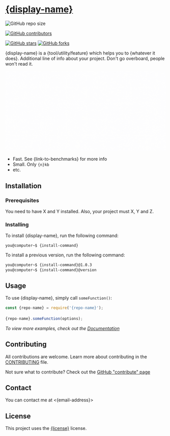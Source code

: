 # [{display-name}][github-homepage]

<!--
Hey there!
==========

Thanks for checking this out. If you find this helpful, please leave a star!
If you have any suggestions, feel free to open a pull request or an issue.

To make life easier, do a quick search-and-replace for:
{display-name}: The project's display name (ex. Angular)
{repo-name}: The name of the repo the project (ex. angular)
{github-username}: The username under which the repo is (ex. angular)
{install-command}: The command to install the project (ex. npm install @angular/cli)
{email-address}: The email address where to reach you
Keep a lookout for text in curly braces.

**Make sure to read through the whole README.**
-->

<!--
Core concepts
=============

Your README should be a gateway to all other resource. It should answer these
questions as fast as possible:
1. What is the project for? (A short description)
2. Can I use it? (Prerequisites)
3. If yes, how do I install it? (Installation, Usage examples, etc.)
4. How can I help? (License, Contributing, etc.)
-->

<!--
Badges
======

Badges are a great way to show tiny tidbits of info.
They also attract the eye but don't overuse them.

You can also make these badges link to relevant pages.

Quick note, remove the comments/move them all to the top so that the badges
render properly.
-->

<!--
Repo size badge
===============

Repo size is more "universal" than, say, npm package size.
Feel free to change this.
-->
![GitHub repo size][repo-size]

<!--
Contributors badge
=================

Just to encourage others to contribute.
-->
[![GitHub contributors][contributors]][contributors-url]

<!--
Stars and forks badges
======================

You may be thinking,

"why is there a badge for stars (and stuff)?
aren't they already shown on the repo's homepage?"

Well, the fact is this README may be shown in other places.
For example, if this is an npm package, this README will also be shown on npm.
There may also be other places where this is shown.
If this README is supposed to be only on GitHub, feel free to remove these badges.
-->
[![GitHub stars][stars]][stars-url]
[![GitHub forks][forks]][forks-url]

<!--
Other badges
============

Here's a bunch of commonly used badges to save a visit to shields.io.
You can uncomment them if you want. Don't forget to uncomment and fill
their respective references at the bottom of the page.

[![GitHub Workflow Status][workflow-status]][workflow-url]
![npm bundle size][npm-size]
[![npm downloads][npm-downloads]][repo-npm]
[![License][license]][license-url]
![Page Hits][page-hits]

There's more at shields.io and at other sources. You can use them if relevant.
Once again, don't add too much. Try to limit badges to a single line.
-->

<!--
Writing guidelines
==================

Before you start, check out the writing guidelines
which lives at ./writing-guidelines.md for general writing tips.
-->

<!--
Images
======

You can place a logo or a banner image near the top of the README.
Don't place both, if you want to just place the logo in the banner.
-->

<!--
Logo
====

Place a logo here. You can also make the logo move to the right for a cool effect
by using `<img align"right">`
-->

<!--
Description
===========

This is where we start with the description. Keep it short, but convincing.
-->
{display-name} is a {tool/utility/feature} which helps you to {whatever it does}.
Additional line of info about your project. Don't go overboard, people won't
read it.

<!--
Banner
======

Place a banner image here.

Prefer setting a background color for your image.
This is because you don't know where your image will be placed.

You can put a short description above the banner if you like.
-->
![{display-name}][banner]

<!--
Other Screenshots
=================

Use this space after the banner to show 2-3 screenshots (or GIFs)
of what your project does. A picture is worth a thousand words.

Only exception is don't put screenshots of code. Put the code in code blocks.
-->

<!--
Highlights
==========

Place a list of highlights here
-->

- Fast. See {link-to-benchmarks} for more info
- Small. Only `{n}kb`
- etc.

<!--
Installation
============

Once you have a clear and concise description of the project,
direct people to install the project and try it for themselves
-->
## Installation

<!--
Prerequisites
=============

First, show people what they need to install this library.
-->

### Prerequisites

<!--
Make sure to link to the resource needed
-->
You need to have X and Y installed. Also, your project must X, Y and Z.

### Installing

<!--
1. Give them a quick and easy way to install a production version
2. Show them how they can install previous versions and nightly builds
-->

To install {display-name}, run the following command:

<!--
Use the console language because it highlights the prompt
-->
```console
you@computer~$ {install-command}
```

To install a previous version, run the following command:

```console
you@computer~$ {install-command}@1.0.3
you@computer~$ {install-command}@version
```

<!--
If there are any alternate downloads, show them here.

For example, you may have the option to install a core lightweight option, etc.
Place them here.
-->

<!--
Usage
=====

Show a minimal code example to integrate your program with their code. 
It can be a terminal command to run, or a function to call, etc.
-->
## Usage

To use {display-name}, simply call `someFunction()`:

```js
const {repo-name} = require('{repo-name}');

{repo-name}.someFunction(options);
```

<!--
Link to the docs for bonus points!
-->
_To view more examples, check out the [Documentation][docs]_


<!--
A change
========

We've reached the point where most people leave the site. If people are still here,
that means they are really interested in the project, ie. Possible contributors.
Keep your writing contributor-friendly from here, and link to all contributing resources.
-->

<!--
Contributing
============

Show the users where to go to contribute, and also show them how they can find
out what they can help with
-->
## Contributing

All contributions are welcome. Learn more about contributing in
the [CONTRIBUTING][contributing] file.

Not sure what to contribute? Check out the [GitHub "contribute" page][contribute]

<!--
Contact
=======

Show them how they can _personally_ contact you
-->
## Contact

You can contact me at <{email-address}>

<!--
License
=======

Just quickly link to the License
-->
## License

This project uses the [{license}][license] license.

<!--
Extra headings
==============


You may want to add these extra sections to your README:

- FAQ: If your project keeps getting the same questions again and again, add this.
			 Keep this section above Contact, but below Usage.
- Contributors: If you have only a few contributors, you could add this section.
								You could follow something like the all-contributors spec.
- Acknowledgements: If you have used the source code of any other projects, etc.
										Link to the respective projects
- Related: Related projects.
- Roadmap: Link to a Roadmap (or just embed it)

And more! It all depends on your project.
-->

<!--
Link references
===============

Always prefer reference-style links because
1. They are easy to maintain
2. There is always going to be that person
   who is reading this in an editor/as a raw file.
-->
[github-homepage]: https://github.com/{github-username}/{repo-name}
[repo-size]: https://img.shields.io/github/repo-size/{github-username}/{repo-name}

[stars]: https://img.shields.io/github/stars/{github-username}/{repo-name}
[stars-url]: https://github.com/{github-username}/{repo-name}/stargazers

[contributors]: https://img.shields.io/github/contributors/{github-username}/{repo-name}
[contributors-url]: https://github.com/{github-username}/{repo-name}/graphs/contributors

[forks]: https://img.shields.io/github/forks/{github-username}/{repo-name}
[forks-url]: https://github.com/{github-username}/{repo-name}/network/members

[banner]: ./assets/banner.gif

[docs]: ./docs/start.md

[contributing]: ./CONTRIBUTING.md
[contribute]: https://github.com/{github-username}/{repo-name}/contribute

[license]: ./LICENSE

<!--
Extra badges
============

See top for more info.

[workflow-status]: https://img.shields.io/github/workflow/status/{github-username}/{repo-name}/{workflow-name}
[workflow-url]: https://github.com/{github-username}/{repo-name}/actions

[npm-size]: https://img.shields.io/bundlephobia/minzip/{repo-name}
[npm-size-url]: https://bundlephobia.com/package/{repo-name}

[npm-downloads]: https://img.shields.io/npm/dw/{repo-name}
[repo-npm]: https://npm.im/{repo-name}

[license]: https://img.shields.io/github/license/github-username/{repo-name}
[license-url]: ./LICENSE

[page-hits]: https://hits.seeyoufarm.com/api/count/incr/badge.svg?url=https%3A%2F%2Fgithub.com%2F{github-username}%2F{repo-name}&count_bg=%2379C83D&title_bg=%23555555&icon=&icon_color=%23E7E7E7&title=hits&edge_flat=false
-->
